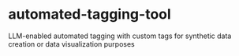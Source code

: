 # automated-tagging-tool
LLM-enabled automated tagging with custom tags for synthetic data creation or data visualization purposes

